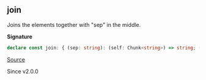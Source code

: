 ## join

Joins the elements together with "sep" in the middle.

**Signature**

```ts
declare const join: { (sep: string): (self: Chunk<string>) => string; (self: Chunk<string>, sep: string): string; }
```

[Source](https://github.com/Effect-TS/effect/tree/main/packages/effect/src/Chunk.ts#L1423)

Since v2.0.0